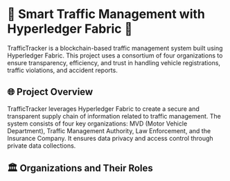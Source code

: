 # 🚦 Smart Traffic Management with Hyperledger Fabric 🚀
TrafficTracker is a blockchain-based traffic management system built using Hyperledger Fabric. This project uses a consortium of four organizations to ensure transparency, efficiency, and trust in handling vehicle registrations, traffic violations, and accident reports.

## 🌐 Project Overview
TrafficTracker leverages Hyperledger Fabric to create a secure and transparent supply chain of information related to traffic management. The system consists of four key organizations: MVD (Motor Vehicle Department), Traffic Management Authority, Law Enforcement, and the Insurance Company. It ensures data privacy and access control through private data collections.

## 🏛️ Organizations and Their Roles

